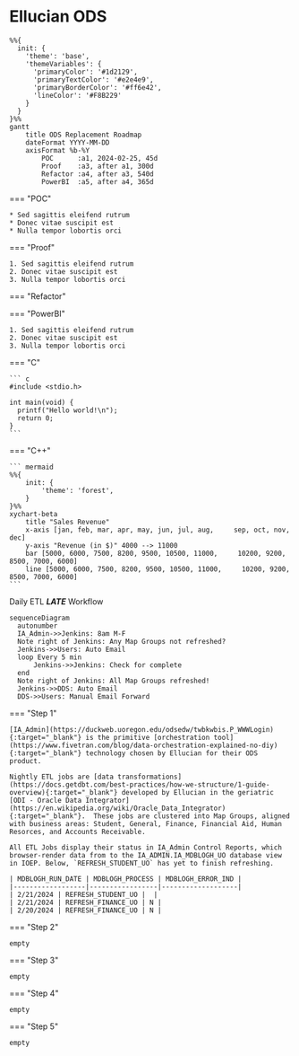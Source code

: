 # Ellucian ODS
``` mermaid
%%{
  init: {
    'theme': 'base',
    'themeVariables': {
      'primaryColor': '#1d2129',
      'primaryTextColor': '#e2e4e9',
      'primaryBorderColor': '#ff6e42',
      'lineColor': '#F8B229'
    }
  }
}%%
gantt
    title ODS Replacement Roadmap
    dateFormat YYYY-MM-DD
    axisFormat %b-%Y
        POC      :a1, 2024-02-25, 45d
        Proof    :a3, after a1, 300d
        Refactor :a4, after a3, 540d
        PowerBI  :a5, after a4, 365d
```
=== "POC"

    * Sed sagittis eleifend rutrum
    * Donec vitae suscipit est
    * Nulla tempor lobortis orci

=== "Proof"

    1. Sed sagittis eleifend rutrum
    2. Donec vitae suscipit est
    3. Nulla tempor lobortis orci
   
=== "Refactor"

=== "PowerBI"

    1. Sed sagittis eleifend rutrum
    2. Donec vitae suscipit est
    3. Nulla tempor lobortis orci

=== "C"

    ``` c
    #include <stdio.h>

    int main(void) {
      printf("Hello world!\n");
      return 0;
    }
    ```

=== "C++"

    ``` mermaid
    %%{
        init: {
            'theme': 'forest',
        }
    }%%
    xychart-beta
        title "Sales Revenue"
        x-axis [jan, feb, mar, apr, may, jun, jul, aug,     sep, oct, nov, dec]
        y-axis "Revenue (in $)" 4000 --> 11000
        bar [5000, 6000, 7500, 8200, 9500, 10500, 11000,     10200, 9200, 8500, 7000, 6000]
        line [5000, 6000, 7500, 8200, 9500, 10500, 11000,     10200, 9200, 8500, 7000, 6000]
    ```


Daily ETL ***LATE*** Workflow
``` mermaid
sequenceDiagram
  autonumber
  IA_Admin->>Jenkins: 8am M-F
  Note right of Jenkins: Any Map Groups not refreshed?
  Jenkins->>Users: Auto Email
  loop Every 5 min
      Jenkins->>Jenkins: Check for complete
  end
  Note right of Jenkins: All Map Groups refreshed!
  Jenkins->>DDS: Auto Email
  DDS->>Users: Manual Email Forward
```

=== "Step 1"

    [IA_Admin](https://duckweb.uoregon.edu/odsedw/twbkwbis.P_WWWLogin){:target="_blank"} is the primitive [orchestration tool](https://www.fivetran.com/blog/data-orchestration-explained-no-diy){:target="_blank"} technology chosen by Ellucian for their ODS product.

    Nightly ETL jobs are [data transformations](https://docs.getdbt.com/best-practices/how-we-structure/1-guide-overview){:target="_blank"} developed by Ellucian in the geriatric [ODI - Oracle Data Integrator](https://en.wikipedia.org/wiki/Oracle_Data_Integrator){:target="_blank"}.  These jobs are clustered into Map Groups, aligned with business areas: Student, General, Finance, Financial Aid, Human Resorces, and Accounts Receivable.

    All ETL Jobs display their status in IA_Admin Control Reports, which browser-render data from to the IA_ADMIN.IA_MDBLOGH_UO database view in IOEP. Below, `REFRESH_STUDENT_UO` has yet to finish refreshing.

    | MDBLOGH_RUN_DATE | MDBLOGH_PROCESS | MDBLOGH_ERROR_IND |
    |------------------|-----------------|-------------------|
    | 2/21/2024 | REFRESH_STUDENT_UO |  |
    | 2/21/2024 | REFRESH_FINANCE_UO | N |
    | 2/20/2024 | REFRESH_FINANCE_UO | N |

=== "Step 2"

    empty

=== "Step 3"

    empty

=== "Step 4"

    empty

=== "Step 5"

    empty

